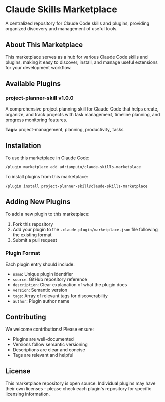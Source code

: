 # Claude Skills Marketplace

A centralized repository for Claude Code skills and plugins, providing organized discovery and management of useful tools.

## About This Marketplace

This marketplace serves as a hub for various Claude Code skills and plugins, making it easy to discover, install, and manage useful extensions for your development workflow.

## Available Plugins

### project-planner-skill v1.0.0
A comprehensive project planning skill for Claude Code that helps create, organize, and track projects with task management, timeline planning, and progress monitoring features.

**Tags:** project-management, planning, productivity, tasks

## Installation

To use this marketplace in Claude Code:

```bash
/plugin marketplace add adrianpuiu/claude-skills-marketplace
```

To install plugins from this marketplace:

```bash
/plugin install project-planner-skill@claude-skills-marketplace
```

## Adding New Plugins

To add a new plugin to this marketplace:

1. Fork this repository
2. Add your plugin to the `.claude-plugin/marketplace.json` file following the existing format
3. Submit a pull request

### Plugin Format

Each plugin entry should include:
- `name`: Unique plugin identifier
- `source`: GitHub repository reference
- `description`: Clear explanation of what the plugin does
- `version`: Semantic version
- `tags`: Array of relevant tags for discoverability
- `author`: Plugin author name

## Contributing

We welcome contributions! Please ensure:
- Plugins are well-documented
- Versions follow semantic versioning
- Descriptions are clear and concise
- Tags are relevant and helpful

## License

This marketplace repository is open source. Individual plugins may have their own licenses - please check each plugin's repository for specific licensing information.